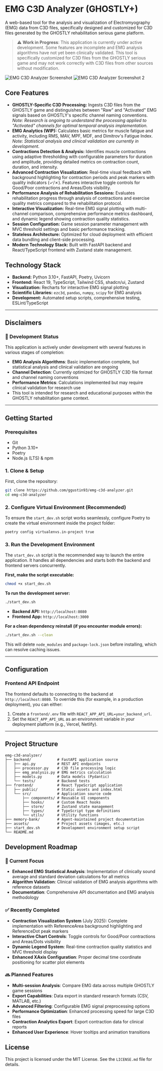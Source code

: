# EMG C3D Analyzer (GHOSTLY+)

A web-based tool for the analysis and visualization of Electromyography (EMG) data from C3D files, specifically designed and customized for C3D files generated by the GHOSTLY rehabilitation serious game platform.

> ⚠️ **Work in Progress**: This application is currently under active development. Some features are incomplete and EMG analysis algorithms have not yet been clinically validated. This tool is specifically customized for C3D files from the GHOSTLY serious game and may not work correctly with C3D files from other sources without modification.

![EMG C3D Analyzer Screenshot](assets/screenshot-v2.webp)
![EMG C3D Analyzer Screenshot 2](assets/performance-v2.webp)

## Core Features

*   **GHOSTLY-Specific C3D Processing:** Ingests C3D files from the GHOSTLY game and distinguishes between "Raw" and "Activated" EMG signals based on GHOSTLY's specific channel naming conventions. *Note: Research is ongoing to understand the processing applied to "Activated" channels for optimal temporal analysis implementation.*
*   **EMG Analytics (WIP):** Calculates basic metrics for muscle fatigue and activity, including RMS, MAV, MPF, MDF, and Dimitrov's Fatigue Index. *Note: Statistical analysis and clinical validation are currently in development.*
*   **Contractions Detection & Analysis:** Identifies muscle contractions using adaptive thresholding with configurable parameters for duration and amplitude, providing detailed metrics on contraction count, duration, and intensity.
*   **Advanced Contraction Visualization:** Real-time visual feedback with background highlighting for contraction periods and peak markers with quality indicators (✓/✗). Features interactive toggle controls for Good/Poor contractions and Areas/Dots visibility.
*   **Performance Analysis of Rehabilitation Sessions:** Evaluates rehabilitation progress through analysis of contractions and exercise quality metrics compared to the rehabilitation protocol.
*   **Interactive Visualization:** Real-time EMG signal plotting with multi-channel comparison, comprehensive performance metrics dashboard, and dynamic legend showing contraction quality statistics.
*   **Session Configuration:** Game session parameter management with MVC threshold settings and basic performance tracking.
*   **Stateless Architecture:** Optimized for cloud deployment with efficient data bundling and client-side processing.
*   **Modern Technology Stack:** Built with FastAPI backend and React/TypeScript frontend with Zustand state management.

## Technology Stack

*   **Backend:** Python 3.10+, FastAPI, Poetry, Uvicorn
*   **Frontend:** React 19, TypeScript, Tailwind CSS, shadcn/ui, Zustand
*   **Visualization:** Recharts for interactive EMG signal plotting
*   **Scientific Libraries:** `ezc3d`, `pandas`, `numpy`, `scipy` for EMG analysis
*   **Development:** Automated setup scripts, comprehensive testing, ESLint/TypeScript

---

## Disclaimers

### 🚧 Development Status
This application is actively under development with several features in various stages of completion:
- **EMG Analysis Algorithms**: Basic implementation complete, but statistical analysis and clinical validation are ongoing
- **Channel Detection**: Currently optimized for GHOSTLY C3D file format and channel naming conventions
- **Performance Metrics**: Calculations implemented but may require clinical validation for research use
- This tool is intended for research and educational purposes within the GHOSTLY rehabilitation game context.

---

## Getting Started

### Prerequisites

*   Git
*   Python 3.10+
*   Poetry
*   Node.js (LTS) & npm

### 1. Clone & Setup

First, clone the repository:
```bash
git clone https://github.com/ggustin93/emg-c3d-analyzer.git
cd emg-c3d-analyzer
```
### 2. Configure Virtual Environment (Recommended)

To ensure the `start_dev.sh` script works seamlessly, configure Poetry to create the virtual environment inside the project folder:
```bash
poetry config virtualenvs.in-project true
```

### 3. Run the Development Environment

The `start_dev.sh` script is the recommended way to launch the entire application. It handles all dependencies and starts both the backend and frontend servers concurrently.

**First, make the script executable:**
```bash
chmod +x start_dev.sh
```

**To run the development server:**
```bash
./start_dev.sh
```
*   **Backend API:** `http://localhost:8080`
*   **Frontend App:** `http://localhost:3000`

**For a clean dependency reinstall (if you encounter module errors):**
```bash
./start_dev.sh --clean
```
This will delete `node_modules` and `package-lock.json` before installing, which can resolve caching issues.

---

## Configuration

### Frontend API Endpoint

The frontend defaults to connecting to the backend at `http://localhost:8080`. To override this (for example, in a production deployment), you can either:

1.  Create a `frontend/.env` file with `REACT_APP_API_URL=your_backend_url`.
2.  Set the `REACT_APP_API_URL` as an environment variable in your deployment platform (e.g., Vercel, Netlify).

---

## Project Structure

```
emg-c3d-analyzer/
├── backend/            # FastAPI application source
│   ├── api.py          # REST API endpoints
│   ├── processor.py    # C3D file processing logic
│   ├── emg_analysis.py # EMG metrics calculation
│   ├── models.py       # Data models (Pydantic)
│   └── tests/          # Backend tests
├── frontend/           # React TypeScript application
│   ├── public/         # Static assets and index.html
│   └── src/            # Application source code
│       ├── components/ # Reusable UI components
│       ├── hooks/      # Custom React hooks
│       ├── store/      # Zustand state management
│       ├── types/      # TypeScript type definitions
│       └── utils/      # Utility functions
├── memory-bank/        # Agent-maintained project documentation
├── assets/             # Project assets (images, etc.)
├── start_dev.sh        # Development environment setup script
└── README.md
```

## Development Roadmap

### 🎯 Current Focus
- **Enhanced EMG Statistical Analysis**: Implementation of clinically sound average and standard deviation calculations for all metrics
- **Algorithm Validation**: Clinical validation of EMG analysis algorithms with reference datasets
- **Documentation**: Comprehensive API documentation and EMG analysis methodology

### ✅ Recently Completed
- **Contraction Visualization System** (July 2025): Complete implementation with ReferenceArea background highlighting and ReferenceDot peak markers
- **Interactive Chart Controls**: Toggle controls for Good/Poor contractions and Areas/Dots visibility
- **Dynamic Legend System**: Real-time contraction quality statistics and MVC threshold display
- **Enhanced XAxis Configuration**: Proper decimal time coordinate positioning for scatter plot elements

### 🔜 Planned Features
- **Multi-session Analysis**: Compare EMG data across multiple GHOSTLY game sessions
- **Export Capabilities**: Data export in standard research formats (CSV, MATLAB, etc.)
- **Advanced Filtering**: Configurable EMG signal preprocessing options
- **Performance Optimization**: Enhanced processing speed for large C3D files
- **Contraction Analytics Export**: Export contraction data for clinical reports
- **Enhanced User Experience**: Hover tooltips and animation transitions

## License

This project is licensed under the MIT License. See the `LICENSE.md` file for details.
